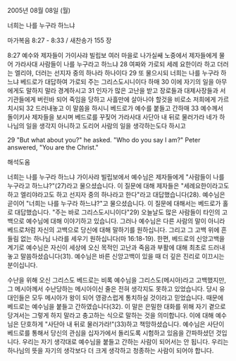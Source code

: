 2005년 08월 08일 (월)

너희는 나를 누구라 하느냐



마가복음 8:27 - 8:33 / 새찬송가 155 장


8:27 예수와 제자들이 가이사랴 빌립보 여러 마을로 나가실쌔 노중에서 제자들에게 물어 가라사대 사람들이 나를 누구라고 하느냐 28 여짜와 가로되 세례 요한이라 하고 더러는 엘리야, 더러는 선지자 중의 하나라 하나이다 29 또 물으시되 너희는 나를 누구라 하느냐 베드로가 대답하여 가로되 주는 그리스도시니이다 하매 30 이에 자기의 일을 아무에게도 말하지 말라 경계하시고 31 인자가 많은 고난을 받고 장로들과 대제사장들과 서기관들에게 버린바 되어 죽임을 당하고 사흘만에 살아나야 할것을 비로소 저희에게 가르치시되 32 드러내놓고 이 말씀을 하시니 베드로가 예수를 붙들고 간하매 33 예수께서 돌이키사 제자들을 보시며 베드로를 꾸짖어 가라사대 사단아 내 뒤로 물러가라 네가 하나님의 일을 생각지 아니하고 도리어 사람의 일을 생각하는도다 하시고

29 "But what about you?" he asked. "Who do you say I am?" Peter answered, "You are the Christ."

해석도움





너희는 나를 누구라 하느냐
가이사랴 빌립보에서 예수님은 제자들에게 "사람들이 나를 누구라고 하느냐?"(27)라고 물으셨습니다. 이 질문에 대해 제자들은 "세례요한이라고도 하고 엘리야라고도 하고 선지자 중의 하나라고 한다"라고 대답했습니다(28). 예수님은 곧이어 "너희는 나를 누구라 하느냐?"고 물으셨습니다. 이 질문에 대해서는 베드로가 홀로 대답했습니다. "주는 바로 그리스도시니이다"29) 오늘날도 많은 사람들이 타인의 고백으로 예수님에 대해 이야기하고 있습니다. 그러나 예수님은 다른 사람의 말이 아니라 베드로처럼 자신의 고백으로 당신에 대해 말하기를 원하십니다. 그리고 그 고백 위에 흔들림 없는 하나님 나라를 세우기 원하십니다(마 16:18-19). 한편, 베드로의 신앙고백을 계기로 예수님은 자신이 세상에 오신 목적인 고난과 죽음과 부활에 대해 최초로 드러내놓고 말씀하셨습니다(31). 예수님은 바른 신앙고백이 있을 때 더 깊은 진리로 이끄시는 분이십니다.

수난을 위해 오신 그리스도
베드로는 비록 예수님을 그리스도(메시아)라고 고백했지만, 그 메시아께서 수난당하는 메시아이신 줄은 전혀 생각지도 못하고 있었습니다. 당시 유대인들은 모두 메시아가 왕이 되어 영광스럽게 통치하실 것이라고 믿었습니다. 때문에 베드로는 예수님을 붙들고 간하였습니다(32). 이 말은 은밀한 대화를 위해 자기 곁으로 당겨서는 그렇게 하지 말라고 충고하는 식으로 말하는 것을 의미합니다. 이에 대해 예수님은 단호하게 "사단아 내 뒤로 물러가라!"(33)하고 책망하셨습니다. 예수님은 사단이 베드로를 통해서 당신의 관심을 십자가에서 돌리도록 시험하고 있음을 간파하셨던 것입니다. 우리는 자기 생각대로 예수님을 붙들고 간하는 사람이 되어서는 안 됩니다. 우리는 하나님의 뜻을 자기의 생각보다 더 크게 생각하고 청종하는 사람이 되어야 합니다.
